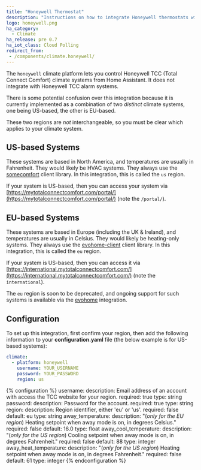 ```yaml
---
title: "Honeywell Thermostat"
description: "Instructions on how to integrate Honeywell thermostats within Home Assistant."
logo: honeywell.png
ha_category:
  - Climate
ha_release: pre 0.7
ha_iot_class: Cloud Polling
redirect_from:
 - /components/climate.honeywell/
---
```


The `honeywell` climate platform lets you control Honeywell TCC (Total Connect Comfort) climate systems from Home Assistant. It does not integrate with Honeywell TCC alarm systems.

<div class='note'>

There is some potential confusion over this integration because it is currently implemented as a combination of two _distinct_ climate systems, one being US-based, the other is EU-based.

These two regions are _not_ interchangeable, so you must be clear which applies to your climate system.

</p>

## US-based Systems

These systems are based in North America, and temperatures are usually in Fahrenheit. They would likely be HVAC systems. They always use the [somecomfort](https://github.com/kk7ds/somecomfort) client library. In this integration, this is called the `us` region.

If your system is US-based, then you can access your system via [https://mytotalconnectcomfort.com/portal/](https://mytotalconnectcomfort.com/portal/) (note the `/portal/`).

## EU-based Systems

These systems are based in Europe (including the UK & Ireland), and temperatures are usually in Celsius. They would likely be heating-only systems. They always use the [evohome-client](https://github.com/watchforstock/evohome-client) client library. In this integration, this is called the `eu` region.

If your system is US-based, then you can access it via [https://international.mytotalconnectcomfort.com/](https://international.mytotalconnectcomfort.com/) (note the `international`).

The `eu` region is soon to be deprecated, and ongoing support for such systems is available via the [evohome](/components/evohome/) integration.

## Configuration

To set up this integration, first confirm your region, then add the following information to your **configuration.yaml** file (the below example is for US-based systems):

```yaml
climate:
  - platform: honeywell
    username: YOUR_USERNAME
    password: YOUR_PASSWORD
    region: us
```

{% configuration %}
username:
  description: Email address of an account with access the TCC website for your region.
  required: true
  type: string
password:
  description: Password for the account.
  required: true
  type: string
region:
  description: Region identifier, either 'eu' or 'us'.
  required: false
  default: eu
  type: string
away_temperature:
  description: "(*only for the EU region*) Heating setpoint when away mode is on, in degrees Celsius."
  required: false
  default: 16.0
  type: float
away_cool_temperature:
  description: "(*only for the US region*) Cooling setpoint when away mode is on, in degrees Fahrenheit."
  required: false
  default: 88
  type: integer
away_heat_temperature:
  description: "(*only for the US region*) Heating setpoint when away mode is on, in degrees Fahrenheit."
  required: false
  default: 61
  type: integer
{% endconfiguration %}
